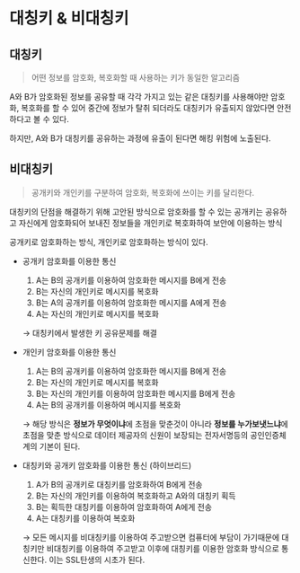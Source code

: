 # 대칭키 & 비대칭키

## 대칭키

> 어떤 정보를 암호화, 복호화할 때 사용하는 키가 동일한 알고리즘
> 

A와 B가 암호화된 정보를 공유할 때 각각 가지고 있는 같은 대칭키를 사용해야만 암호화, 복호화를 할 수 있어 중간에 정보가 탈취 되더라도 대칭키가 유출되지 않았다면 안전하다고 볼 수 있다.

하지만, A와 B가 대칭키를 공유하는 과정에 유출이 된다면 해킹 위험에 노출된다.

## 비대칭키

> 공개키와 개인키를 구분하여 암호화, 복호화에 쓰이는 키를 달리한다.
> 

대칭키의 단점을 해결하기 위해 고안된 방식으로 암호화를 할 수 있는 공개키는 공유하고 자신에게 암호화되어 보내진 정보들을 개인키로 복호화하여 보안에 이용하는 방식

공개키로 암호화하는 방식, 개인키로 암호화하는 방식이 있다.

- 공개키 암호화를 이용한 통신
    1. A는 B의 공개키를 이용하여 암호화한 메시지를 B에게 전송
    2. B는 자신의 개인키로  메시지를 복호화
    3. B는 A의 공개키를 이용하여 암호화한 메시지를 A에게 전송
    4. A는 자신의 개인키로 메시지를 복호화
    
    → 대칭키에서 발생한 키 공유문제를 해결
    
- 개인키 암호화를 이용한 통신
    1. A는 B의 공개키를 이용하여 암호화한 메시지를 B에게 전송
    2. B는 자신의 개인키로  메시지를 복호화
    3. B는 자신의 개인키를 이용하여 암호화한 메시지를 B에게 전송
    4. A는 B의 공개키를 이용하여 메시지를 복호화
    
    → 해당 방식은 **정보가 무엇이냐**에 초점을 맞춘것이 아니라 **정보를 누가보냇느냐**에 초점을 맞춘 방식으로 데이터 제공자의 신원이 보장되는 전자서명등의 공인인증체계의 기본이 된다.
    
- 대칭키와 공개키 암호화를 이용한 통신 (하이브리드)
    1. A가 B의 공개키로 대칭키를 암호화하여 B에게 전송
    2. B는 자신의 개인키를 이용하여 복호화하고 A와의 대칭키 획득
    3. B는 획득한 대칭키를 이용하여 암호화하여 A에게 전송
    4. A는 대칭키를 이용하여 복호화
    
    → 모든 메시지를 비대칭키를 이용하여 주고받으면 컴퓨터에 부담이 가기때문에 대칭키만 비대칭키를 이용하여 주고받고 이후에 대칭키를 이용한 암호화 방식으로 통신한다. 이는 SSL탄생의 시초가 된다.